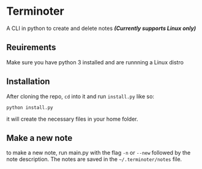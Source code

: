 # Terminoter
A CLI in python to create and delete notes __*(Currently supports Linux only)*__

## Reuirements
Make sure you have python 3 installed and are runnning a Linux distro
## Installation
After cloning the repo, `cd` into it and run `install.py` like so:
```
python install.py
```
 it will create the necessary files in your home folder.
## Make a new note
to make a new note, run main.py with the flag `-n` or `--new` followed by the note description. The notes are saved in the `~/.terminoter/notes` file.
